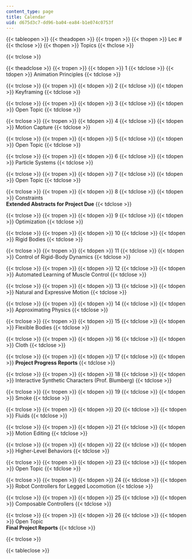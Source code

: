 ```yaml
---
content_type: page
title: Calendar
uid: d675d3c7-dd96-ba04-ea84-b1e074c0753f
---
```


{{< tableopen >}}
{{< theadopen >}}
{{< tropen >}}
{{< thopen >}}
Lec #
{{< thclose >}}
{{< thopen >}}
Topics
{{< thclose >}}

{{< trclose >}}

{{< theadclose >}}
{{< tropen >}}
{{< tdopen >}}
1
{{< tdclose >}}
{{< tdopen >}}
Animation Principles
{{< tdclose >}}

{{< trclose >}}
{{< tropen >}}
{{< tdopen >}}
2
{{< tdclose >}}
{{< tdopen >}}
Keyframing
{{< tdclose >}}

{{< trclose >}}
{{< tropen >}}
{{< tdopen >}}
3
{{< tdclose >}}
{{< tdopen >}}
Open Topic
{{< tdclose >}}

{{< trclose >}}
{{< tropen >}}
{{< tdopen >}}
4
{{< tdclose >}}
{{< tdopen >}}
Motion Capture
{{< tdclose >}}

{{< trclose >}}
{{< tropen >}}
{{< tdopen >}}
5
{{< tdclose >}}
{{< tdopen >}}
Open Topic
{{< tdclose >}}

{{< trclose >}}
{{< tropen >}}
{{< tdopen >}}
6
{{< tdclose >}}
{{< tdopen >}}
Particle Systems
{{< tdclose >}}

{{< trclose >}}
{{< tropen >}}
{{< tdopen >}}
7
{{< tdclose >}}
{{< tdopen >}}
Open Topic
{{< tdclose >}}

{{< trclose >}}
{{< tropen >}}
{{< tdopen >}}
8
{{< tdclose >}}
{{< tdopen >}}
Constraints  
**Extended Abstracts for Project Due**
{{< tdclose >}}

{{< trclose >}}
{{< tropen >}}
{{< tdopen >}}
9
{{< tdclose >}}
{{< tdopen >}}
Optimization
{{< tdclose >}}

{{< trclose >}}
{{< tropen >}}
{{< tdopen >}}
10
{{< tdclose >}}
{{< tdopen >}}
Rigid Bodies
{{< tdclose >}}

{{< trclose >}}
{{< tropen >}}
{{< tdopen >}}
11
{{< tdclose >}}
{{< tdopen >}}
Control of Rigid-Body Dynamics
{{< tdclose >}}

{{< trclose >}}
{{< tropen >}}
{{< tdopen >}}
12
{{< tdclose >}}
{{< tdopen >}}
Automated Learning of Muscle Control
{{< tdclose >}}

{{< trclose >}}
{{< tropen >}}
{{< tdopen >}}
13
{{< tdclose >}}
{{< tdopen >}}
Natural and Expressive Motion
{{< tdclose >}}

{{< trclose >}}
{{< tropen >}}
{{< tdopen >}}
14
{{< tdclose >}}
{{< tdopen >}}
Approximating Physics
{{< tdclose >}}

{{< trclose >}}
{{< tropen >}}
{{< tdopen >}}
15
{{< tdclose >}}
{{< tdopen >}}
Flexible Bodies
{{< tdclose >}}

{{< trclose >}}
{{< tropen >}}
{{< tdopen >}}
16
{{< tdclose >}}
{{< tdopen >}}
Cloth
{{< tdclose >}}

{{< trclose >}}
{{< tropen >}}
{{< tdopen >}}
17
{{< tdclose >}}
{{< tdopen >}}
**Project Progress Reports**
{{< tdclose >}}

{{< trclose >}}
{{< tropen >}}
{{< tdopen >}}
18
{{< tdclose >}}
{{< tdopen >}}
Interactive Synthetic Characters (Prof. Blumberg)
{{< tdclose >}}

{{< trclose >}}
{{< tropen >}}
{{< tdopen >}}
19
{{< tdclose >}}
{{< tdopen >}}
Smoke
{{< tdclose >}}

{{< trclose >}}
{{< tropen >}}
{{< tdopen >}}
20
{{< tdclose >}}
{{< tdopen >}}
Fluids
{{< tdclose >}}

{{< trclose >}}
{{< tropen >}}
{{< tdopen >}}
21
{{< tdclose >}}
{{< tdopen >}}
Motion Editing
{{< tdclose >}}

{{< trclose >}}
{{< tropen >}}
{{< tdopen >}}
22
{{< tdclose >}}
{{< tdopen >}}
Higher-Level Behaviors
{{< tdclose >}}

{{< trclose >}}
{{< tropen >}}
{{< tdopen >}}
23
{{< tdclose >}}
{{< tdopen >}}
Open Topic
{{< tdclose >}}

{{< trclose >}}
{{< tropen >}}
{{< tdopen >}}
24
{{< tdclose >}}
{{< tdopen >}}
Robot Controllers for Legged Locomotion
{{< tdclose >}}

{{< trclose >}}
{{< tropen >}}
{{< tdopen >}}
25
{{< tdclose >}}
{{< tdopen >}}
Composable Controllers
{{< tdclose >}}

{{< trclose >}}
{{< tropen >}}
{{< tdopen >}}
26
{{< tdclose >}}
{{< tdopen >}}
Open Topic  
**Final Project Reports**
{{< tdclose >}}

{{< trclose >}}

{{< tableclose >}}
